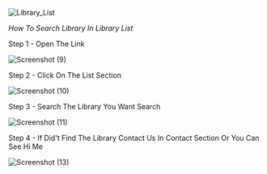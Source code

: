 ![Library_List](https://user-images.githubusercontent.com/86152880/196851272-edf794e7-2641-4698-9827-a1fec959dcc3.png)

*How To Search Library In Library List*

Step 1 -
  Open The Link
  
![Screenshot (9)](https://user-images.githubusercontent.com/86152880/197372227-9d2811f9-26d9-4f3a-aab7-809c89464658.png)

Step 2 -
  Click On The List Section
  
![Screenshot (10)](https://user-images.githubusercontent.com/86152880/197372257-51c61042-c6dd-465c-aab5-86d872167e1d.png)

Step 3 -
  Search The Library You Want Search
  
![Screenshot (11)](https://user-images.githubusercontent.com/86152880/197372283-c1f6bac5-0edb-41db-b9da-825e0091cc86.png)

Step 4 -
  If Did't Find The Library Contact Us In Contact Section Or You Can See Hi Me
  
![Screenshot (13)](https://user-images.githubusercontent.com/86152880/197372305-8a0f2d30-2269-4169-ae61-f8737daf4c71.png)


